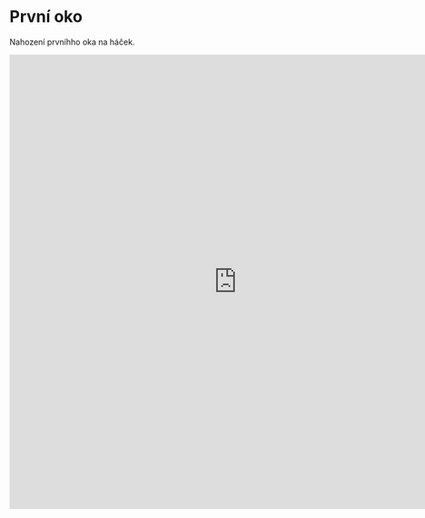 <div class="prvni oko">

<html>
    
<head>
  <title>Háčkování</title>
</head>
<body>
<h1>První oko </h1>
<p> Nahození prvníhho oka na háček. </p>
<iframe frameborder="0" scrolling="no" style="border:0px" src="https://www.youtube.com/watch?v=a8mFz2wyw3k&list=PLySME2syR70MUR08tjVBJXiCqJs7Ez0no"=embed width="800" height="800">
</body>
</html>
